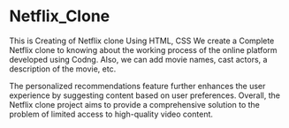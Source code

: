 # Netflix_Clone
This is Creating of Netflix clone Using HTML, CSS
We create a Complete Netflix clone to knowing about the working process of the online platform developed using Codng. 
Also, we can add movie names, cast actors, a description of the movie, etc.

The personalized recommendations feature further enhances the user experience by suggesting content based on user preferences. 
Overall, the Netflix clone project aims to provide a comprehensive solution to the problem of limited access to high-quality video content.
